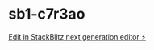 # sb1-c7r3ao

[Edit in StackBlitz next generation editor ⚡️](https://stackblitz.com/~/github.com/ETTAHERI/sb1-c7r3ao)